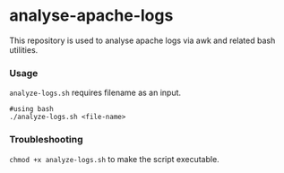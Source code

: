 # analyse-apache-logs
This repository is used to analyse apache logs via awk and related bash utilities.

### Usage
`analyze-logs.sh` requires filename as an input.

```
#using bash
./analyze-logs.sh <file-name>
```

### Troubleshooting

`chmod +x analyze-logs.sh` to make the script executable.

